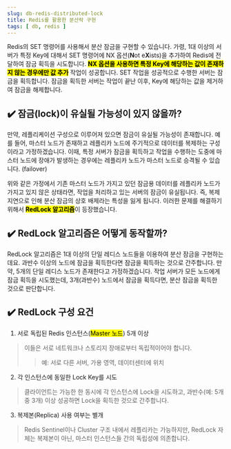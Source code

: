 ```yaml
---
slug: db-redis-distributed-lock
title: Redis를 활용한 분산락 구현
tags: [ db, redis ]
---
```


Redis의 SET 명령어를 사용해서 분산 잠금을 구현할 수 있습니다. 가령, 1대 이상의 서버가 특정 Key에 대해서 SET 명령어에 NX 옵션(**N**ot e**X**ists)을 추가하여 Redis에 전달하여 잠금 획득을 시도합니다. <mark>**NX 옵션을 사용하면 특정 Key에 해당하는 값이 존재하지 않는 경우에만 값 추가**</mark> 작업이 성공합니다. SET 작업을 성공적으로 수행한 서버는 잠금을 획득합니다. 잠금을 획득한 서버는 작업이 끝난 이후, Key에 해당하는 값을 제거하여 잠금을 해제합니다.

## ✔️ 잠금(lock)이 유실될 가능성이 있지 않을까?
만약, 레플리케이션 구성으로 이루어져 있으면 잠금이 유실될 가능성이 존재합니다. 예를 들어, 마스터 노드가 존재하고 레플리카 노드에 주기적으로 데이터를 복제하는 구성이라고 가정하겠습니다. 이때, 특정 서버가 잠금을 획득하고 작업을 수행하는 도중에 마스터 노드에 장애가 발생하는 경우에는 레플리카 노드가 마스터 노드로 승격될 수 있습니다. (failover)

위와 같은 가정에서 기존 마스터 노드가 가지고 있던 잠금용 데이터를 레플리카 노드가 가지고 있지 않은 상태라면, 작업을 처리하고 있는 서버의 잠금이 유실됩니다. 즉, 복제 지연으로 인해 분산 잠금의 상호 배제라는 특성을 잃게 됩니다. 이러한 문제를 해결하기 위해서 <mark>**RedLock 알고리즘**</mark>이 등장했습니다.

## ✔️ RedLock 알고리즘은 어떻게 동작할까?
RedLock 알고리즘은 1대 이상의 단일 레디스 노드들을 이용하여 분산 잠금을 구현하는데요. 과반수 이상의 노드에 잠금을 획득한다면 잠금을 획득하는 것으로 간주합니다. 만약, 5개의 단일 레디스 노드가 존재한다고 가정하겠습니다. 작업 서버가 모든 노드에게 잠금 획득을 시도했는데, 3개(과반수) 노드에서 잠금을 획득다면, 분산 잠금을 획득한 것으로 판단합니다.

## ✔️ RedLock 구성 요건
1. 서로 독립된 Redis 인스턴스(<mark>Master 노드</mark>) 5개 이상
> 이들은 서로 네트워크나 스토리지 장애로부터 독립적이어야 합니다.
>> 예: 서로 다른 서버, 가용 영역, 데이터센터에 위치
2. 각 인스턴스에 동일한 Lock Key를 시도
> 클라이언트는 가능한 한 동시에 각 인스턴스에 Lock을 시도하고, 과반수(예: 5개 중 3개) 이상 성공하면 Lock을 획득한 것으로 간주합니다.
3.	복제본(Replica) 사용 여부는 별개
> Redis Sentinel이나 Cluster 구조 내에서 레플리카는 가능하지만, RedLock 자체는 복제본이 아닌, 마스터 인스턴스들 간의 독립성에 의존합니다.